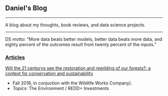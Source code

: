 ## Daniel's Blog

---

A blog about my thoughts, book reviews, and data science projects. 

---

DS motto: “More data beats better models, better data beats more data, and eighty percent of the outcomes result from twenty percent of the inputs.”

### <ins> Articles

[Will the 21 centurys see the restoration and rewilding of our forests?: a context for conservation and sustainability](daniel-furman.github.io/psr_redd_blog.pdf) 
* Fall 2018, in conjuction with the Wildlife Works Company).
* *Topics*: The Environment / REDD+ Investments
